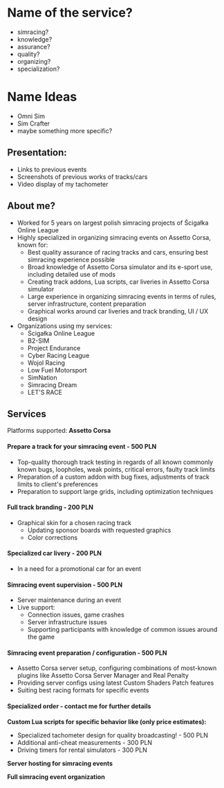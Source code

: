 # Name of the service?

- simracing?
- knowledge?
- assurance?
- quality?
- organizing?
- specialization?
# Name Ideas

- Omni Sim
- Sim Crafter
- maybe something more specific?
## Presentation:

- Links to previous events
- Screenshots of previous works of tracks/cars
- Video display of my tachometer
## About me?

- Worked for 5 years on largest polish simracing projects of Ścigałka Online League
- Highly specialized in organizing simracing events on Assetto Corsa, known for:
	- Best quality assurance of racing tracks and cars, ensuring best simracing experience possible
	- Broad knowledge of Assetto Corsa simulator and its e-sport use, including detailed use of mods
	- Creating track addons, Lua scripts, car liveries in Assetto Corsa simulator
	- Large experience in organizing simracing events in terms of rules, server infrastructure, content preparation
	- Graphical works around car liveries and track branding, UI / UX design
- Organizations using my services:
	- Ścigałka Online League
	- B2-SIM
	- Project Endurance
	- Cyber Racing League
	- Wojol Racing
	- Low Fuel Motorsport
	- SimNation
	- Simracing Dream
	- LET'S RACE
## Services

Platforms supported: **Assetto Corsa**
#### Prepare a track for your simracing event - 500 PLN
- Top-quality thorough track testing in regards of all known commonly known bugs, loopholes, weak points, critical errors, faulty track limits
- Preparation of a custom addon with bug fixes, adjustments of track limits to client's preferences
- Preparation to support large grids, including optimization techniques
#### Full track branding - 200 PLN
- Graphical skin for a chosen racing track
	- Updating sponsor boards with requested graphics
	- Color corrections
#### Specialized car livery - 200 PLN
- In a need for a promotional car for an event
#### Simracing event supervision - 500 PLN
- Server maintenance during an event
- Live support:
	- Connection issues, game crashes
	- Server infrastructure issues
	- Supporting participants with knowledge of common issues around the game
#### Simracing event preparation / configuration - 500 PLN
- Assetto Corsa server setup, configuring combinations of most-known plugins like Assetto Corsa Server Manager and Real Penalty
- Providing server configs using latest Custom Shaders Patch features
- Suiting best racing formats for specific events
#### Specialized order - contact me for further details

**Custom Lua scripts for specific behavior like (only price estimates):**
- Specialized tachometer design for quality broadcasting! - 500 PLN
- Additional anti-cheat measurements - 300 PLN
- Driving timers for rental simulators - 300 PLN
  
**Server hosting for simracing events**

**Full simracing event organization**